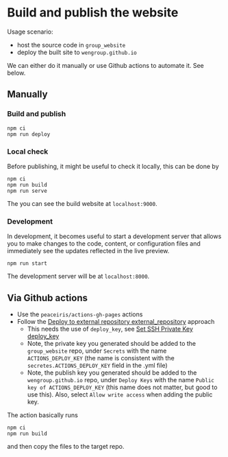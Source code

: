 # Build and publish the website

Usage scenario:

- host the source code in `group_website`
- deploy the built site to `wengroup.github.io`

We can either do it manually or use Github actions to automate it. See below.

## Manually

### Build and publish

```
npm ci
npm run deploy
```

### Local check

Before publishing, it might be useful to check it locally, this can be done by

```
npm ci
npm run build
npm run serve
```

The you can see the build website at `localhost:9000`.

### Development

In development, it becomes useful to start a development server that allows you to make changes to the code, content, or configuration files and immediately see the updates reflected in the live preview.

```
npm run start
```

The development server will be at `localhost:8000`.

## Via Github actions

- Use the `peaceiris/actions-gh-pages` actions
- Follow the [Deploy to external repository external_repository](https://github.com/peaceiris/actions-gh-pages#%EF%B8%8F-deploy-to-external-repository-external_repository) approach
  - This needs the use of `deploy_key`, see [Set SSH Private Key deploy_key](https://github.com/peaceiris/actions-gh-pages#%EF%B8%8F-set-ssh-private-key-deploy_key)
  - Note, the private key you generated should be added to the `group_website` repo, under `Secrets` with the name `ACTIONS_DEPLOY_KEY` (the name is consistent with the `secretes.ACTIONS_DEPLOY_KEY` field in the .yml file)
  - Note, the publish key you generated should be added to the `wengroup.github.io` repo, under `Deploy Keys` with the name `Public key of ACTIONS_DEPLOY_KEY` (this name does not matter, but good to use this). Also, select `Allow write access` when adding the public key.

The action basically runs

```
npm ci
npm run build
```

and then copy the files to the target repo.
